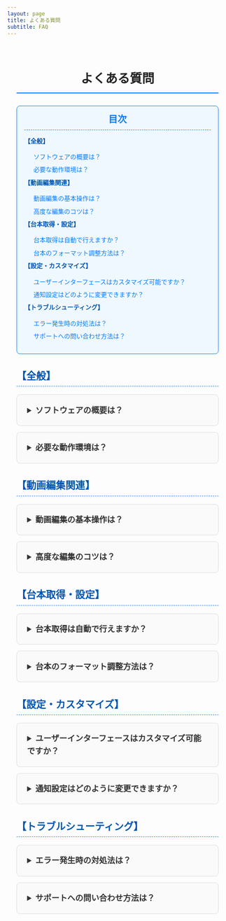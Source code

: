 ```yaml
---
layout: page
title: よくある質問
subtitle: FAQ
---
```


<style>
  /* Google Fonts の読み込み */
  @import url('https://fonts.googleapis.com/css2?family=Roboto:wght@400;500;700&display=swap');

  /* 全体の基本設定 */
  .page-content {
    font-family: 'Roboto', sans-serif;
    max-width: 900px;
    margin: 0 auto;
    padding: 1.5em;
    color: #333;
    line-height: 1.6;
  }
  /* ページ見出し */
  h2.section-title {
    text-align: center;
    font-size: 2em;
    margin-bottom: 1em;
    color: #222;
    border-bottom: 2px solid #007BFF;
    padding-bottom: 0.3em;
  }
  /* カテゴリ見出し */
  h3.category-title {
    font-size: 1.6em;
    color: #0056b3;
    margin-top: 1.5em;
    margin-bottom: 0.8em;
    padding-bottom: 0.2em;
    border-bottom: 1px dashed #007BFF;
  }
  /* 目次 (TOC) */
  .toc {
    background: #f0f8ff;
    border: 1px solid #007BFF;
    border-radius: 8px;
    padding: 1em 1.2em;
    margin-bottom: 2em;
  }
  .toc h3 {
    margin: 0;
    font-size: 1.5em;
    color: #007BFF;
    border-bottom: 1px dashed #007BFF;
    padding-bottom: 0.3em;
    text-align: center;
  }
  .toc ul {
    list-style: none;
    padding-left: 0;
    margin-top: 1em;
  }
  .toc li {
    margin: 0.5em 0;
  }
  .toc li.category {
    font-weight: bold;
    color: #0056b3;
  }
  .toc li.category + ul {
    margin-left: 1.5em;
  }
  .toc a {
    text-decoration: none;
    color: #007BFF;
    font-weight: 500;
    transition: color 0.3s ease;
  }
  .toc a:hover {
    color: #0056b3;
    text-decoration: underline;
  }
  /* FAQ アイテム (アコーディオン) */
  details.faq-item {
    border: 1px solid #ddd;
    border-radius: 8px;
    padding: 0.8em 1em;
    margin-bottom: 1em;
    background: #fafafa;
  }
  details.faq-item[open] {
    box-shadow: 0 2px 8px rgba(0,0,0,0.1);
  }
  summary.faq-question {
    font-size: 1.3em;
    font-weight: 700;
    cursor: pointer;
    outline: none;
    padding: 0.5em;
    transition: background-color 0.3s ease, transform 0.3s ease;
  }
  summary.faq-question:hover {
    background-color: #e6f0ff;
    transform: translateY(-3px);
  }
  summary.faq-question::-webkit-details-marker {
    display: none;
  }
  .faq-answer {
    margin-top: 0.8em;
    padding-left: 1em;
    border-left: 3px solid #007BFF;
  }
</style>

<div class="page-content">
  <h2 class="section-title">よくある質問</h2>

  <!-- 目次 (TOC) - 各カテゴリおよび各質問項目のリンク一覧 -->
  <div class="toc">
    <h3>目次</h3>
    <ul>
      <li class="category">【全般】</li>
      <ul>
        <li><a href="#faq-overview">ソフトウェアの概要は？</a></li>
        <li><a href="#faq-environment">必要な動作環境は？</a></li>
      </ul>
      <li class="category">【動画編集関連】</li>
      <ul>
        <li><a href="#faq-basic-edit">動画編集の基本操作は？</a></li>
        <li><a href="#faq-advanced-edit">高度な編集のコツは？</a></li>
      </ul>
      <li class="category">【台本取得・設定】</li>
      <ul>
        <li><a href="#faq-script-retrieval">台本取得は自動で行えますか？</a></li>
        <li><a href="#faq-script-format">台本のフォーマット調整方法は？</a></li>
      </ul>
      <li class="category">【設定・カスタマイズ】</li>
      <ul>
        <li><a href="#faq-ui-custom">ユーザーインターフェースはカスタマイズ可能ですか？</a></li>
        <li><a href="#faq-notification">通知設定はどのように変更できますか？</a></li>
      </ul>
      <li class="category">【トラブルシューティング】</li>
      <ul>
        <li><a href="#faq-error">エラー発生時の対処法は？</a></li>
        <li><a href="#faq-support">サポートへの問い合わせ方法は？</a></li>
      </ul>
    </ul>
  </div>

  <!-- 【全般】 -->
  <h3 id="general" class="category-title">【全般】</h3>
  <details id="faq-overview" class="faq-item">
    <summary class="faq-question">ソフトウェアの概要は？</summary>
    <div class="faq-answer">
      <p>
        ゆっくりまとめプロセッサーは、動画編集の半自動化を実現するツールです。ゆっくりまとめ系の運営実績を活かし、台本・画像・スレッド情報を瞬時に取得して、効率的な動画制作をサポートします。
      </p>
    </div>
  </details>
  <details id="faq-environment" class="faq-item">
    <summary class="faq-question">必要な動作環境は？</summary>
    <div class="faq-answer">
      <p>
        推奨環境は Windows 10 以上または macOS 10.15 以上です。最新のブラウザや動画編集ソフトがインストールされていることが望ましいです。
      </p>
    </div>
  </details>

  <!-- 【動画編集関連】 -->
  <h3 id="video" class="category-title">【動画編集関連】</h3>
  <details id="faq-basic-edit" class="faq-item">
    <summary class="faq-question">動画編集の基本操作は？</summary>
    <div class="faq-answer">
      <p>
        動画のトリミング、結合、テキスト挿入などの基本操作は、直感的なUIで行えます。各操作はボタン操作で簡単に実行できます。
      </p>
    </div>
  </details>
  <details id="faq-advanced-edit" class="faq-item">
    <summary class="faq-question">高度な編集のコツは？</summary>
    <div class="faq-answer">
      <p>
        エフェクトの適用、色調補正、テンプレートの利用など、高度な編集には各種フィルターを活用すると、よりプロフェッショナルな仕上がりになります。
      </p>
    </div>
  </details>

  <!-- 【台本取得・設定】 -->
  <h3 id="script" class="category-title">【台本取得・設定】</h3>
  <details id="faq-script-retrieval" class="faq-item">
    <summary class="faq-question">台本取得は自動で行えますか？</summary>
    <div class="faq-answer">
      <p>
        はい、サイトやまとめ掲示板から台本を自動で取得し、動画編集に利用できる形式に整形します。取得先は設定でカスタマイズ可能です。
      </p>
    </div>
  </details>
  <details id="faq-script-format" class="faq-item">
    <summary class="faq-question">台本のフォーマット調整方法は？</summary>
    <div class="faq-answer">
      <p>
        台本の不要部分の削除や改行・インデントの調整により、動画編集に最適な形式に整えます。専用の設定画面から簡単に操作できます。
      </p>
    </div>
  </details>

  <!-- 【設定・カスタマイズ】 -->
  <h3 id="custom" class="category-title">【設定・カスタマイズ】</h3>
  <details id="faq-ui-custom" class="faq-item">
    <summary class="faq-question">ユーザーインターフェースはカスタマイズ可能ですか？</summary>
    <div class="faq-answer">
      <p>
        はい、配色、レイアウト、フォントサイズなど、各種要素は設定画面から自由にカスタマイズできます。
      </p>
    </div>
  </details>
  <details id="faq-notification" class="faq-item">
    <summary class="faq-question">通知設定はどのように変更できますか？</summary>
    <div class="faq-answer">
      <p>
        通知設定は、アプリ内の設定画面からメールやプッシュ通知など、各種オプションをオン／オフできます。
      </p>
    </div>
  </details>

  <!-- 【トラブルシューティング】 -->
  <h3 id="trouble" class="category-title">【トラブルシューティング】</h3>
  <details id="faq-error" class="faq-item">
    <summary class="faq-question">エラー発生時の対処法は？</summary>
    <div class="faq-answer">
      <p>
        エラーメッセージに従い、システムの再起動や設定の見直しを行ってください。解決しない場合はサポートにご連絡ください。
      </p>
    </div>
  </details>
  <details id="faq-support" class="faq-item">
    <summary class="faq-question">サポートへの問い合わせ方法は？</summary>
    <div class="faq-answer">
      <p>
        お問い合わせは、当サイトのお問い合わせフォームまたは直接メール（fujita.otm@gmail.com）で受け付けています。
      </p>
    </div>
  </details>
</div>
